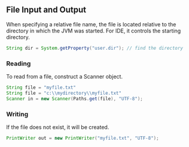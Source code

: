 ## File Input and Output

When specifying a relative file name, the file is located relative to the directory in which the JVM was started. For IDE, it controls the starting directory.

```java
String dir = System.getProperty("user.dir"); // find the directory
```

### Reading

To read from a file, construct a Scanner object.

```java
String file = "myfile.txt"
String file = "c:\\mydirectory\\myfile.txt"
Scanner in = new Scanner(Paths.get(file), "UTF-8");
```

### Writing

If the file does not exist, it will be created.

```java
PrintWriter out = new PrintWriter("myfile.txt", "UTF-8");
```
